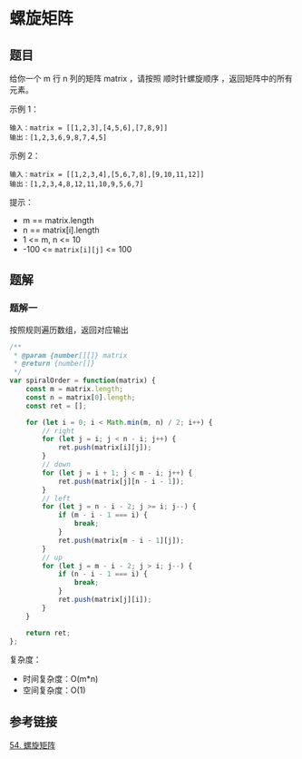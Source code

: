 # 螺旋矩阵

## 题目

给你一个 m 行 n 列的矩阵 matrix ，请按照 顺时针螺旋顺序 ，返回矩阵中的所有元素。

示例 1：

```
输入：matrix = [[1,2,3],[4,5,6],[7,8,9]]
输出：[1,2,3,6,9,8,7,4,5]
```


示例 2：

```
输入：matrix = [[1,2,3,4],[5,6,7,8],[9,10,11,12]]
输出：[1,2,3,4,8,12,11,10,9,5,6,7]
```


提示：

- m == matrix.length
- n == matrix[i].length
- 1 <= m, n <= 10
- -100 <= `matrix[i][j]` <= 100



## 题解

### 题解一

按照规则遍历数组，返回对应输出

```js
/**
 * @param {number[][]} matrix
 * @return {number[]}
 */
var spiralOrder = function(matrix) {
    const m = matrix.length;
    const n = matrix[0].length;
    const ret = [];

    for (let i = 0; i < Math.min(m, n) / 2; i++) {
        // right
        for (let j = i; j < n - i; j++) {
            ret.push(matrix[i][j]);
        }
        // down
        for (let j = i + 1; j < m - i; j++) {
            ret.push(matrix[j][n - i - 1]);
        }
        // left
        for (let j = n - i - 2; j >= i; j--) {
            if (m - i - 1 === i) {
                break;
            }
            ret.push(matrix[m - i - 1][j]);
        }
        // up
        for (let j = m - i - 2; j > i; j--) {
            if (n - i - 1 === i) {
                break;
            }
            ret.push(matrix[j][i]);
        }
    }

    return ret;
};
```

复杂度：

- 时间复杂度：O(m*n)
- 空间复杂度：O(1)



## 参考链接

[54. 螺旋矩阵](https://leetcode-cn.com/problems/spiral-matrix/)

